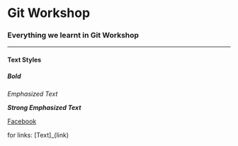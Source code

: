 # Git Workshop
### Everything we learnt in Git Workshop

---
#### Text Styles
##### Bold
*Emphasized Text* 

***Strong Emphasized Text***

[Facebook](www.facebook.com)


for links: [Text]_(link)
